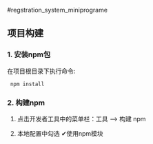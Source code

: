 #regstration_system_miniprograme

## 项目构建

### 1. 安装npm包
在项目根目录下执行命令:

``` npm install```

### 2. 构建npm

1. 点击开发者工具中的菜单栏：工具 --> 构建 npm

2. 本地配置中勾选  ✔使用npm模块

